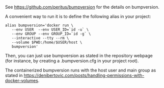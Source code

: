 See https://github.com/peritus/bumpversion for the details on bumpversion.

A convenient way to run it is to define the following alias in your project:

```
alias bumpversion='docker run \
   --env USER  --env USER_ID=`id -u` \
   --env GROUP --env GROUP_ID=`id -g` \
   --interactive --tty --rm \
   --volume $PWD:/home/$USER/host \
   bumpversion'
```

Then, you can just use bumpversion as stated in the repository webpage (for instance, by creating a .bumpversion.cfg in your project root).

The containerized bumpversion runs with the host user and main group as stated in https://denibertovic.com/posts/handling-permissions-with-docker-volumes.
